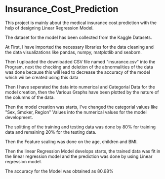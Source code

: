  # Insurance_Cost_Prediction

This project is mainly about the medical insurance cost prediction with the help of designing Linear Regression Model.

 The dataset for the model has been collected from the Kaggle Datasets. 
   
    
At First, I have imported the necessary libraries for the data cleaning and the data visualizations like pandas, numpy, matplotlib and seaborn.
   
Then I uploaded the downloaded CSV file named "insurance.csv" into the Program, next the checking and deletion of the abnormalities of the data was done because this will lead to decrease the accuracy of the model which wii be created using this data
   
Then I have seperated the data into numerical and Categorial Data for the model creation, then the Various Graphs have been plotted by the nature of the columns of the data.
    
Then the model creation was starts, I've changed the categorial values like  "Sex, Smoker, Region" Values into the numerical values for the model development.
    
  The splitting of the training and testing data was done by 80% for training data and remaining 20% for the testing data.

   Then the Feature scaling was done on the age, children and BMI.

   Then the linear Regression Model develops starts, the trained data was fit in the linear regression model and the prediction was done by using Linear regression model.

   The accuracy for the Model was obtained as 80.68%
    
    

